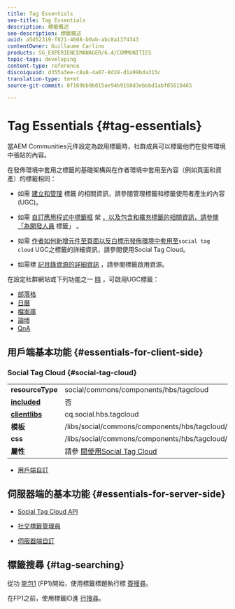 ```yaml
---
title: Tag Essentials
seo-title: Tag Essentials
description: 標籤概述
seo-description: 標籤概述
uuid: a5d52319-f821-4608-b0ab-abc8a1374343
contentOwner: Guillaume Carlino
products: SG_EXPERIENCEMANAGER/6.4/COMMUNITIES
topic-tags: developing
content-type: reference
discoiquuid: d355a3ee-c8a8-4a07-8d28-d1a99bda315c
translation-type: tm+mt
source-git-commit: 8f169bb9b015ae94b9160d3ebbbd1abf85610465

---
```



# Tag Essentials {#tag-essentials}

當AEM Communities元件設定為啟用標籤時，社群成員可以標籤他們在發佈環境中張貼的內容。

在發佈環境中套用之標籤的基礎架構與在作者環境中套用至內容（例如頁面和資產）的標籤相同：

* 如需 [建立和管理](../../help/sites-administering/tags.md) 標籤 [](tag-ugc.md) 的相關資訊，請參閱管理標籤和標籤使用者產生的內容(UGC)。

* 如需 [自訂應用程式中標籤框](../../help/sites-developing/tags.md) 架 [，以及包含和擴充標籤的相關資訊，請參閱「為開發人員](../../help/sites-developing/framework.md) 標籤」 [](../../help/sites-developing/building.md)。

* 如需 [作者如何新增元件至頁面以反白標示發佈環境中套用至](tagcloud.md)`social tag cloud` UGC之標籤的詳細資訊，請參閱使用Social Tag Cloud。

* 如需標 [記目錄資源的詳細資訊](tag-resources.md) ，請參閱標籤啟用資源。

在設定社群網站或下列功能之一 [時](sites-console.md#tagging) ，可啟用UGC標籤：

* [部落格](blog-feature.md)
* [日曆](calendar.md)
* [檔案庫](file-library.md)
* [論壇](forum.md)
* [QnA](working-with-qna.md)

## 用戶端基本功能 {#essentials-for-client-side}

### Social Tag Cloud {#social-tag-cloud}

<table> 
 <tbody>
  <tr>
   <td> <strong>resourceType</strong></td> 
   <td>social/commons/components/hbs/tagcloud</td> 
  </tr>
  <tr>
   <td> <a href="scf.md#add-or-include-a-communities-component"><strong>included</strong></a></td> 
   <td>否</td> 
  </tr>
  <tr>
   <td> <a href="clientlibs.md"><strong>clientlibs</strong></a></td> 
   <td>cq.social.hbs.tagcloud</td> 
  </tr>
  <tr>
   <td> <strong>模板</strong></td> 
   <td> /libs/social/commons/components/hbs/tagcloud/tagcloud.hbs<br /> </td> 
  </tr>
  <tr>
   <td> <strong>css</strong></td> 
   <td> /libs/social/commons/components/hbs/tagcloud/clientlibs/tagcloud.css</td> 
  </tr>
  <tr>
   <td><strong>屬性</strong></td> 
   <td>請參 <a href="tagcloud.md">閱使用Social Tag Cloud</a></td> 
  </tr>
 </tbody>
</table>

* [用戶端自訂](client-customize.md)

## 伺服器端的基本功能 {#essentials-for-server-side}

* [Social Tag Cloud API](https://helpx.adobe.com/experience-manager/6-4/sites/developing/using/reference-materials/javadoc/com/adobe/cq/social/commons/tagcloud/api/package-summary.html)

* [社交標籤管理員](https://helpx.adobe.com/experience-manager/6-4/sites/developing/using/reference-materials/javadoc/com/adobe/cq/social/commons/tagging/package-summary.html)

* [伺服器端自訂](server-customize.md)

## 標籤搜尋 {#tag-searching}

從功 [能包1](deploy-communities.md#latestfeaturepack) (FP1)開始，使用標籤標題執行標 [簽搜尋](../../help/sites-developing/framework.md#tag-characteristics)。

在FP1之前，使用標籤ID進 [行搜尋](../../help/sites-developing/framework.md#tagid)。
